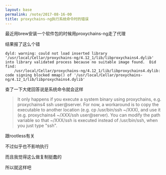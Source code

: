 ```yaml
---
layout: base
permalink: /note/2017-08-16-00
title: proxychains-ng执行系统命令时的错误
---
```


最近用brew安装一个软件包的时候用proxychains-ng走了代理

结果报了这么个错

    dyld: warning: could not load inserted library '/usr/local/Cellar/proxychains-ng/4.12_1/lib/libproxychains4.dylib' into library validated process because no suitable image found.  Did find:
        /usr/local/Cellar/proxychains-ng/4.12_1/lib/libproxychains4.dylib: code signing blocked mmap() of '/usr/local/Cellar/proxychains-ng/4.12_1/lib/libproxychains4.dylib'

查了一下大佬回答说是系统命令就会这样

> It only happens if you execute a system binary using proxychains, e.g. proxychains4 ssh user@server. For now, a workaround is to copy the executable to another location (e.g. cp /usr/bin/ssh ~/XXX), and use it (e.g. proxychains4 ~/XXX/ssh user@server). You can modify the path variable so that ~/XXX/ssh is executed instead of /usr/bin/ssh, when you just type "ssh".

跟rootless有关

不过似乎也不影响执行

而且我觉得这么做复制挺蠢的

所以就这样吧